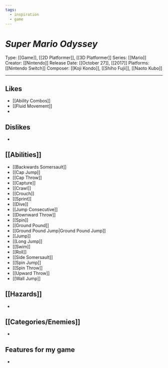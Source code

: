 ```yaml
---
tags:
  - inspiration
  - game
---
```

# _Super Mario Odyssey_

Type: [[Game]], [[2D Platformer]], [[3D Platformer]]
Series: [[Mario]]
Creator: [[Nintendo]]
Release Date: [[October 27]], [[2017]]
Platforms: [[Nintendo Switch]]
Composer: [[Koji Kondo]], [[Shiho Fujii]], [[Naoto Kubo]]

----




## Likes
* [[Ability Combos]]
* [[Fluid Movement]]
* 

## Dislikes
* 
  
## [[Abilities]]
* [[Backwards Somersault]]
* [[Cap Jump]]
* [[Cap Throw]]
* [[Capture]]
* [[Crawl]]
* [[Crouch]]
* [[Sprint]]
* [[Dive]]
* [[Jump Consecutive]]
* [[Downward Throw]]
* [[Spin]]
* [[Ground Pound]]
* [[Ground Pound Jump|Ground Pound Jump]]
* [[Jump]]
* [[Long Jump]]
* [[Swim]]
* [[Roll]]
* [[Side Somersault]]
* [[Spin Jump]]
* [[Spin Throw]]
* [[Upward Throw]]
* [[Wall Jump]]

## [[Hazards]]
* 

## [[Categories/Enemies]]
* 

## Features for my game
* 
